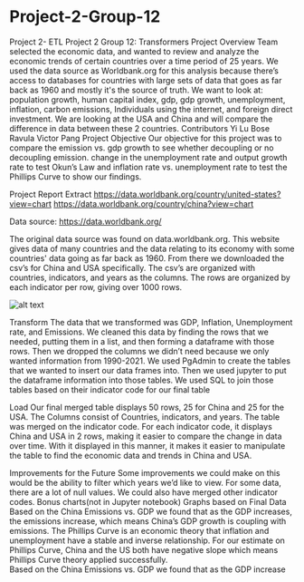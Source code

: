 # Project-2-Group-12
Project 2- ETL
Project 2 Group 12: Transformers
Project Overview
Team selected the economic data, and wanted to review and analyze the economic trends of certain countries over a time period of 25 years. We used the data source as Worldbank.org for this analysis because there’s access to databases for countries with large sets of data that goes as far back as 1960 and mostly it's the source of truth. We want to look at: population growth, human capital index,  gdp, gdp growth, unemployment, inflation, carbon emissions, Individuals using the internet, and foreign direct investment. We are looking at the USA and China and will compare the difference in data between these 2 countries.
Contributors
Yi Lu 
Bose Ravula
Victor Pang
Project Objective
Our objective for this project was to compare the emission vs. gdp growth to see whether decoupling or no decoupling emission. change in the unemployment rate and output growth rate to test Okun’s Law and inflation rate vs. unemployment rate to test the Phillips Curve to show our findings.

Project Report
Extract
https://data.worldbank.org/country/united-states?view=chart
https://data.worldbank.org/country/china?view=chart

Data source: https://data.worldbank.org/

The original data source was found on data.worldbank.org. This website gives data of many countries and the data relating to its economy with some countries' data going as far back as 1960.  From there we downloaded the csv’s for China and USA specifically. The csv’s are organized with countries, indicators, and years as the columns. The rows are organized by each indicator per row, giving over 1000 rows. 

![alt text](https://github.com/[username]/[reponame]/blob/[branch]/image.png?raw=true)

Transform
The data that we transformed was GDP, Inflation, Unemployment rate, and Emissions. We cleaned this data by finding the rows that we needed, putting them in a list, and then forming a dataframe with those rows. Then we dropped the columns we didn’t need because we only wanted information from 1990-2021. We used PgAdmin to create the tables that we wanted to insert our data frames into. Then we used jupyter to put the dataframe information into those tables. We used SQL to join those tables based on their indicator code for our final table
 


Load
Our final merged table displays 50 rows, 25 for China and 25 for the USA. The Columns consist of Countries, indicators, and years. The table was merged on the indicator code. For each indicator code, it displays China and USA in 2 rows, making it easier to compare the change in data over time. With it displayed in this manner, it makes it easier to manipulate the table to find the economic data and trends in China and USA.
 
Improvements for the Future
Some improvements we could make on this would be the ability to filter which years we’d like to view. For some data, there are a lot of null values. We could also have merged other indicator codes.
Bonus charts(not in Jupyter notebook)
Graphs based on Final Data
Based on the China Emissions vs. GDP we found that as the GDP increases, the emissions increase, which means China’s GDP growth is coupling with emissions. The Phillips Curve is an economic theory that inflation and unemployment have a stable and inverse relationship. For our estimate on Phillips Curve, China and the US both have negative slope which means Phillips Curve theory applied successfully.  
Based on the China Emissions vs. GDP we found that as the GDP increase 
 
 
